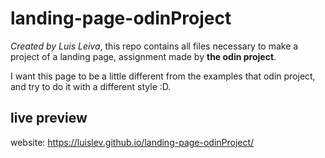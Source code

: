 # landing-page-odinProject

_Created by Luis Leiva_, this repo contains all files necessary to make a project of a landing page, assignment made by **the odin project**.

I want this page to be a little different from the examples that odin project, and try to do it with a different style :D.

## live preview

website: https://luislev.github.io/landing-page-odinProject/
